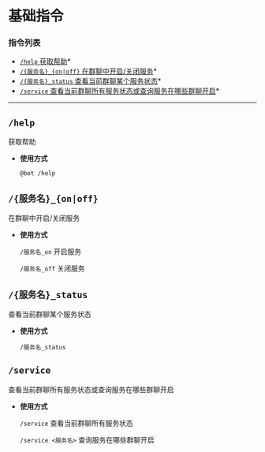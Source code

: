 # 基础指令

###  指令列表

- [`/help` 获取帮助](#help)*
- [`/{服务名}_{on|off}` 在群聊中开启/关闭服务](#服务名onoff)*
- [`/{服务名}_status` 查看当前群聊某个服务状态](#服务名_status)*
- [`/service` 查看当前群聊所有服务状态或查询服务在哪些群聊开启](#service)*

---

##  `/help`

获取帮助

- **使用方式**

    `@bot /help`


## `/{服务名}_{on|off}`

在群聊中开启/关闭服务

- **使用方式**

    `/服务名_on` 开启服务

    `/服务名_off` 关闭服务


## `/{服务名}_status`

查看当前群聊某个服务状态

- **使用方式**

    `/服务名_status`


## `/service`

查看当前群聊所有服务状态或查询服务在哪些群聊开启

- **使用方式**

    `/service` 查看当前群聊所有服务状态

    `/service <服务名>` 查询服务在哪些群聊开启


